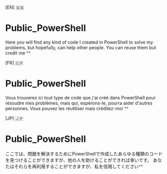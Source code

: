 [EN] 🇬🇧
# Public_PowerShell
Here you will find any kind of code I created in PowerShell to solve my problems, but hopefully, can help other people.  You can reuse them but credit me ^^

[FR] 🇨🇵
# Public_PowerShell
Vous trouverez ici tout type de code que j'ai créé dans PowerShell pour résoudre mes problèmes, mais qui, espérons-le, pourra aider d'autres personnes. Vous pouvez les réutiliser mais créditez-moi ^^

[JP] 🇯🇵

# Public_PowerShell
ここでは、問題を解決するためにPowerShellで作成したあらゆる種類のコードを見つけることができますが、他の人を助けることができれば幸いです。 あなたはそれらを再利用することができますが、私を信用してください^^
